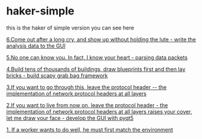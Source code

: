 # haker-simple
this is the haker of simple version
you can see here 


[6.Come out after a long cry, and show up without holding the lute - write the analysis data to the GUI](http://www.yukikaze.top/index.php/2021/12/10/%e5%8d%83%e5%91%bc%e4%b8%87%e5%94%a4%e5%a7%8b%e5%87%ba%e6%9d%a5%ef%bc%8c%e4%b8%8d%e6%8a%b1%e7%90%b5%e7%90%b6%e4%b9%9f%e9%9c%b2%e9%9d%a2-%e5%b0%86%e8%a7%a3%e6%9e%90%e6%95%b0%e6%8d%ae/)




[5.No one can know you. In fact, I know your heart - parsing data packets](http://www.yukikaze.top/index.php/2021/12/04/%e8%8e%ab%e9%81%93%e6%97%a0%e4%ba%ba%e8%83%bd%e8%af%86%e5%90%9b%ef%bc%8c%e5%85%b6%e5%ae%9e%e6%88%91%e6%87%82%e4%bd%a0%e7%9a%84%e5%bf%83-%e8%a7%a3%e6%9e%90%e6%95%b0%e6%8d%ae%e5%8c%85/)



[4.Build tens of thousands of buildings, draw blueprints first and then lay bricks - build scapy grab bag framework](http://www.yukikaze.top/index.php/2021/11/17/%e5%ae%89%e5%be%97%e5%b9%bf%e5%8e%a6%e5%8d%83%e4%b8%87%e9%97%b4%ef%bc%8c%e5%85%88%e7%94%bb%e8%93%9d%e5%9b%be%e5%86%8d%e7%a0%8c%e7%a0%96-%e6%90%ad%e5%bb%bascapy%e6%8a%93%e5%8c%85/)


[3.If you want to go through this, leave the protocol header -- the implementation of network protocol headers at all layers](http://www.yukikaze.top/index.php/2021/11/13/%e8%a6%81%e6%83%b3%e4%bb%8e%e6%ad%a4%e8%bf%87%ef%bc%8c%e7%95%99%e4%b8%8b%e5%8d%8f%e8%ae%ae%e5%a4%b4-%e5%90%84%e5%b1%82%e7%bd%91%e7%bb%9c%e5%8d%8f%e8%ae%ae%e5%a4%b4%e7%9a%84%e5%ae%9e/)


[2.If you want to live from now on, leave the protocol header - the implementation of network protocol headers at all layers raises your cover, let me draw your face - develop the GUI with pyqt5](http://www.yukikaze.top/index.php/2021/11/04/%e6%8e%80%e8%b5%b7%e4%bd%a0%e7%9a%84%e7%9b%96%e5%a4%b4%e6%9d%a5%ef%bc%8c%e8%ae%a9%e6%88%91%e6%9d%a5%e7%94%bb%e4%bd%a0%e7%9a%84%e8%84%b8-%e7%94%a8pyqt5%e5%bc%80%e5%8f%91gui/)


[1.  If a worker wants to do well, he must first match the environment](http://www.yukikaze.top/index.php/2021/11/03/%e5%b7%a5%e6%ac%b2%e5%96%84%e5%85%b6%e4%ba%8b%ef%bc%8c%e5%bf%85%e5%85%88%e9%85%8d%e7%8e%af%e5%a2%83/)
